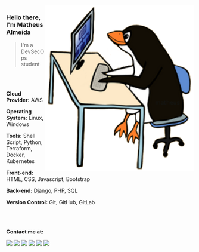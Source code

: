 <img src="https://raw.githubusercontent.com/amatheusc/assets/main/penguim-linux.png" min-width="400px" max-width="400px" width="400px" align="right" alt="Penguim Linux">

<p align="left">
  <h3> Hello there, I'm Matheus Almeida </h3>
  <!--<blockquote>I'm web development and cybersecurity student</blockquote>-->
  <blockquote>I'm a DevSecOps student</blockquote>
  </br>
  </br>
  <!--   <h4> Devops </h4> -->
  <p align="left">
    <strong>Cloud Provider:</strong> AWS
  </p>
  <p align="left">
    <strong>Operating System:</strong> Linux, Windows
  </p>
  <p align="left">
    <strong>Tools:</strong> Shell Script, Python, Terraform, Docker, Kubernetes
  </p>
  <!--   <h4> Web Development </h4> -->
  <p align="left">
    <strong>Front-end:</strong> HTML, CSS, Javascript, Bootstrap
  </p>
  <p align="left">
    <strong>Back-end:</strong> Django, PHP, SQL
<!--       <strong>Back-end:</strong> Python with Django, Javascript with Node.js, PHP, SQL -->
  </p>
  <p align="left">
    <strong>Version Control:</strong> Git, GitHub, GitLab
  </p>
</br>
</br>
</p>

<p align="left">
<p><strong>Contact me at:</strong></p>
<a href="https://matheustech.com.br/" target="__blank"><img src="https://img.shields.io/badge/website%20-%230077B5.svg?&style=for-the-badge&logo=circle&logoColor=white&color=323232"></img></a>
<a href="https://blog.matheustech.com.br/" target="__blank"><img src="https://img.shields.io/badge/blog%20-%230077B5.svg?&style=for-the-badge&logo=circle&logoColor=white&color=323232"></img></a>
<a href="https://www.linkedin.com/in/matheus-almeida-costa/" target="__blank"><img src="https://img.shields.io/badge/linkedin%20-%230077B5.svg?&style=for-the-badge&logo=linkedin&logoColor=white"></img></a>
<a href="https://www.youtube.com/channel/UCGke88VCjj799vKSbBGW64g?view_as=subscriber" target="__blank"><img src="https://img.shields.io/badge/youtube%20-%23FF0000.svg?&style=for-the-badge&logo=youTube&logoColor=white&color=b20000"></img></a>
<a href="https://t.me/almeidamatheus" target="__blank"><img src="https://img.shields.io/badge/telegram%20-%2320232a.svg?&style=for-the-badge&logo=telegram&logoColor=white&color=0088cc"></img></a>
<a href="https://steamcommunity.com/id/shiryunk/" target="__blank"><img src="https://img.shields.io/badge/steam%20-%2320232a.svg?&style=for-the-badge&logo=steam&logoColor=white&color=323232"></a>
</p>
